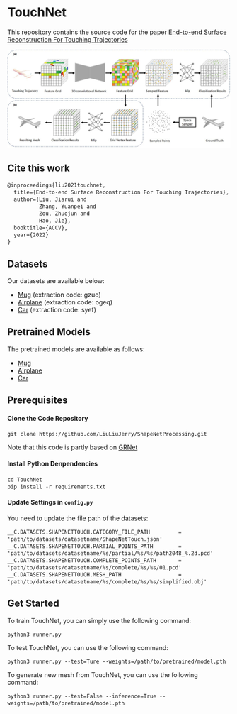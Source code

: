 # TouchNet

This repository contains the source code for the paper [End-to-end Surface Reconstruction For Touching Trajectories]()

![Overview](./images/overview.JPG)

## Cite this work

```
@inproceedings{liu2021touchnet,
  title={End-to-end Surface Reconstruction For Touching Trajectories},
  author={Liu, Jiarui and 
          Zhang, Yuanpei and 
          Zou, Zhuojun and 
          Hao, Jie},
  booktitle={ACCV},
  year={2022}
}
```

## Datasets

Our datasets are available below:

- [Mug](https://pan.baidu.com/s/1yx9fyQOgfcAooFAO1uZB0g?pwd=gzuo) (extraction code: gzuo)
- [Airplane](https://pan.baidu.com/s/1Bzbek9tz-6gdHli3RF7sfA?pwd=ogeq) (extraction code: ogeq)
- [Car](https://pan.baidu.com/s/17D41cSG3t0j_cjKTojE_nQ?pwd=syef) (extraction code: syef)

## Pretrained Models

The pretrained models are available as follows:

- [Mug](https://drive.google.com/file/d/1y0ZnV0e5qF0QB9fJabzjtTIor4k3xADw/view?usp=sharing)
- [Airplane](https://drive.google.com/file/d/1tREmx6kcxJdQJCegzEQk9a6izID4B_Hc/view?usp=sharing)
- [Car](https://drive.google.com/file/d/1DkSNUXn24nJWRJsDil1IG3aqyTZGvuS3/view?usp=sharing)
## Prerequisites

#### Clone the Code Repository

```
git clone https://github.com/LiuLiuJerry/ShapeNetProcessing.git 
```
Note that this code is partly based on [GRNet](https://github.com/hzxie/GRNet)

#### Install Python Denpendencies

```
cd TouchNet
pip install -r requirements.txt
```

#### Update Settings in `config.py`

You need to update the file path of the datasets:

```
__C.DATASETS.SHAPENETTOUCH.CATEGORY_FILE_PATH         = 'path/to/datasets/datasetname/ShapeNetTouch.json'
__C.DATASETS.SHAPENETTOUCH.PARTIAL_POINTS_PATH        = 'path/to/datasets/datasetname/%s/partial/%s/%s/path2048_%.2d.pcd'
__C.DATASETS.SHAPENETTOUCH.COMPLETE_POINTS_PATH       = 'path/to/datasets/datasetname/%s/complete/%s/%s/01.pcd'
__C.DATASETS.SHAPENETTOUCH.MESH_PATH                  = 'path/to/datasets/datasetname/%s/complete/%s/%s/simplified.obj' 
```

## Get Started

To train TouchNet, you can simply use the following command:

```
python3 runner.py
```

To test TouchNet, you can use the following command:

```
python3 runner.py --test=Ture --weights=/path/to/pretrained/model.pth
```

To generate new mesh from TouchNet, you can use the following command:
```
python3 runner.py --test=False --inference=True --weights=/path/to/pretrained/model.pth
```

